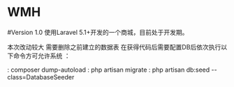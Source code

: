 # WMH
#Version 1.0
使用Laravel 5.1+开发的一个商城，目前处于开发期。

本次改动较大
需要删除之前建立的数据表
在获得代码后需要配置DB后依次执行以下命令方可允许系统 ：

: composer dump-autoload
: php artisan migrate
: php artisan db:seed --class=DatabaseSeeder


